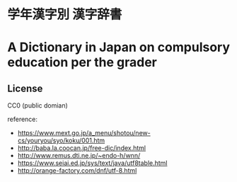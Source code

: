 # 学年漢字別 漢字辞書
# A Dictionary in Japan on compulsory education per the grader

## License
CC0 (public domian)

reference:
- https://www.mext.go.jp/a_menu/shotou/new-cs/youryou/syo/koku/001.htm
- http://baba.la.coocan.jp/free-dic/index.html
- http://www.remus.dti.ne.jp/~endo-h/wnn/
- https://www.seiai.ed.jp/sys/text/java/utf8table.html
- http://orange-factory.com/dnf/utf-8.html
